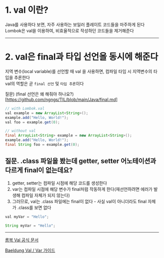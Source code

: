 
# 1. val 이란?

Java를 사용하다 보면, 자주 사용하는 보일러 플레이트 코드들을 마주하게 된다
<br>
Lombok은 val을 이용하여, 비효율적으로 작성하던 코드들을 제거해준다

---

# 2. val은 final과 타입 선언을 동시에 해준다
지역 변수(local variable)를 선언할 때 val 을 사용하면, 컴파일 타임 시 지역변수의 타입을 추론한다
<br>
val의 역할은 곧 `final 선언` 및 `타입 추론`이다

질문) (final 선언은 왜 해줘야 하나요?)[https://github.com/ngngs/TIL/blob/main/Java/final.md]

```java
// with Lombok.val
val example = new ArrayList<String>();
example.add("Hello, World!");
val foo = example.get(0);
```
```java
// without val
final ArrayList<String> example = new ArrayList<String>();
example.add("Hello, World!");
final String foo = example.get(0);
```
## 질문. .class 파일을 봤는데 getter, setter 어노테이션과 다르게 final이 없는데요?
1) getter, setter는 컴파일 시점에 해당 코드를 생성한다
2) var는 컴파일 시점에 해당 변수가 final처럼 작동하게 한다(재선언하려면 에러가 발생해 컴파일 자체가 되지 않는다)
3) 그러므로, val는 .class 파일에는 final이 없다 - 사실 val이 아니더라도 final 자체가 .class를 보면 없다
```java
val myVar = "Hello";
```
```java
String myVar = "Hello";
```



---
[롬복 Val 공식 문서](https://projectlombok.org/features/val)

[Baeldung Val / Var 가이드](https://www.baeldung.com/java-lombok-val-var)
